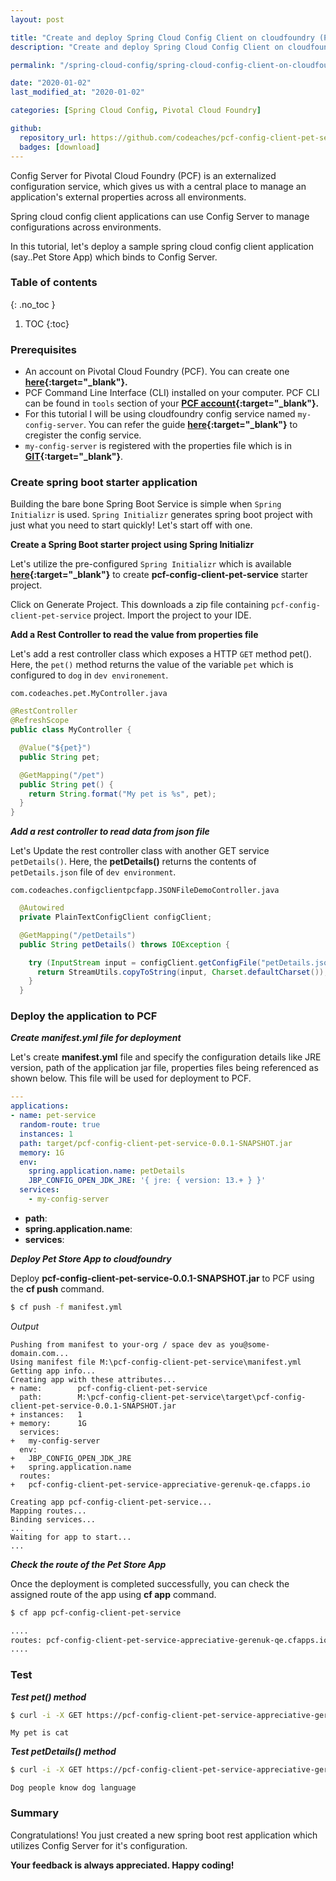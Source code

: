 ```yaml
---
layout: post

title: "Create and deploy Spring Cloud Config Client on cloudfoundry (PCF)"
description: "Create and deploy Spring Cloud Config Client on cloudfoundry (PCF)"

permalink: "/spring-cloud-config/spring-cloud-config-client-on-cloudfoundry"

date: "2020-01-02"
last_modified_at: "2020-01-02"

categories: [Spring Cloud Config, Pivotal Cloud Foundry]

github:
  repository_url: https://github.com/codeaches/pcf-config-client-pet-service
  badges: [download]
---
```


Config Server for Pivotal Cloud Foundry (PCF) is an externalized configuration service, which gives us with a central place to manage an application's external properties across all environments.

Spring cloud config client applications can use Config Server to manage configurations across environments.

In this tutorial, let's deploy a sample spring cloud config client application (say..Pet Store App) which binds to Config Server.<!-- excerpt end -->

### **Table of contents**
{: .no_toc }

1. TOC
{:toc}

### **Prerequisites**

 - An account on Pivotal Cloud Foundry (PCF). You can create one **[here](https://console.run.pivotal.io/){:target="_blank"}.**
 - PCF Command Line Interface (CLI) installed on your computer. PCF CLI can be found in `tools` section of your **[PCF account](https://console.run.pivotal.io/tools){:target="_blank"}.**
 - For this tutorial I will be using cloudfoundry config service named `my-config-server`. You can refer the guide **[here](/spring-cloud-config/register-spring-cloud-config-server-on-cloudfoundry){:target="_blank"}** to cregister the config service.
 - `my-config-server` is registered with the properties file which is in **[GIT](https://github.com/codeaches/config-files-example){:target="_blank"}**.

### **Create spring boot starter application**

Building the bare bone Spring Boot Service is simple when `Spring Initializr` is used. `Spring Initializr` generates spring boot project with just what you need to start quickly! Let's start off with one.

**Create a Spring Boot starter project using Spring Initializr**

Let's utilize the pre-configured `Spring Initializr` which is available **[here](https://start.spring.io/#!type=maven-project&language=java&platformVersion=2.2.2.RELEASE&packaging=jar&jvmVersion=13&groupId=com.codeaches&artifactId=pcf-config-client-pet-service&name=pcf-config-client-pet-service&description=demo%20project%20for%20spring%20boot&packageName=com.codeaches.pet&dependencies=web,scs-config-client){:target="_blank"}** to create **pcf-config-client-pet-service** starter project.

Click on Generate Project. This downloads a zip file containing `pcf-config-client-pet-service` project. Import the project to your IDE.

**Add a Rest Controller to read the value from properties file**

Let's add a rest controller class which exposes a HTTP `GET` method pet(). Here, the `pet()` method returns the value of the variable `pet` which is configured to `dog` in `dev environement`.

`com.codeaches.pet.MyController.java`

```java
@RestController
@RefreshScope
public class MyController {

  @Value("${pet}")
  public String pet;

  @GetMapping("/pet")
  public String pet() {
    return String.format("My pet is %s", pet);
  }
}
```

***Add a rest controller to read data from json file***

Let's Update the rest controller class with another GET service `petDetails()`. Here, the **petDetails()** returns the contents of `petDetails.json` file of `dev environment`.

`com.codeaches.configclientpcfapp.JSONFileDemoController.java`

```java
  @Autowired
  private PlainTextConfigClient configClient;

  @GetMapping("/petDetails")
  public String petDetails() throws IOException {

    try (InputStream input = configClient.getConfigFile("petDetails.json").getInputStream()) {
      return StreamUtils.copyToString(input, Charset.defaultCharset());
    }
  }
```

### **Deploy the application to PCF**

***Create manifest.yml file for deployment***

Let's create **manifest.yml** file and specify the configuration details like JRE version, path of the application jar file, properties files being referenced as shown below. This file will be used for deployment to PCF.

```yml
---
applications:
- name: pet-service
  random-route: true
  instances: 1
  path: target/pcf-config-client-pet-service-0.0.1-SNAPSHOT.jar
  memory: 1G
  env:
    spring.application.name: petDetails
    JBP_CONFIG_OPEN_JDK_JRE: '{ jre: { version: 13.+ } }'
  services:
    - my-config-server
```

- **path**:
- **spring.application.name**:
- **services**:

***Deploy Pet Store App to cloudfoundry***

Deploy **pcf-config-client-pet-service-0.0.1-SNAPSHOT.jar** to PCF using the **cf push** command.

```sh
$ cf push -f manifest.yml
```

*Output*

```log
Pushing from manifest to your-org / space dev as you@some-domain.com...
Using manifest file M:\pcf-config-client-pet-service\manifest.yml
Getting app info...
Creating app with these attributes...
+ name:        pcf-config-client-pet-service
  path:        M:\pcf-config-client-pet-service\target\pcf-config-client-pet-service-0.0.1-SNAPSHOT.jar
+ instances:   1
+ memory:      1G
  services:
+   my-config-server
  env:
+   JBP_CONFIG_OPEN_JDK_JRE
+   spring.application.name
  routes:
+   pcf-config-client-pet-service-appreciative-gerenuk-qe.cfapps.io

Creating app pcf-config-client-pet-service...
Mapping routes...
Binding services...
...
Waiting for app to start...
...

```

***Check the route of the Pet Store App***

Once the deployment is completed successfully, you can check the assigned route of the app using **cf app** command.

```sh
$ cf app pcf-config-client-pet-service

....
routes: pcf-config-client-pet-service-appreciative-gerenuk-qe.cfapps.io
....
```

### **Test**

***Test pet() method***

```sh
$ curl -i -X GET https://pcf-config-client-pet-service-appreciative-gerenuk-qe.cfapps.io/pet
```
```
My pet is cat
```

***Test petDetails() method***

```sh
$ curl -i -X GET https://pcf-config-client-pet-service-appreciative-gerenuk-qe.cfapps.io/petDetails
```
```
Dog people know dog language
```

### **Summary**

Congratulations! You just created a new spring boot rest application which utilizes Config Server for it's configuration.

**Your feedback is always appreciated. Happy coding!**
